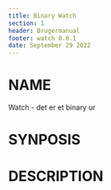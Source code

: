 ```yaml
---
title: Binary Watch
section: 1
header: Brugermanual
footer: watch 0.0.1
date: September 29 2022
---
```


# NAME

Watch - det er et binary ur




# SYNPOSIS

# DESCRIPTION

